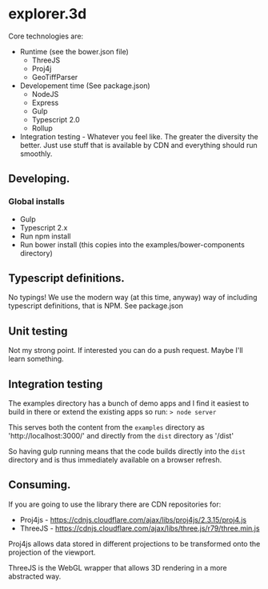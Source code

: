# explorer.3d

Core technologies are:
* Runtime (see the bower.json file)
  * ThreeJS
  * Proj4j
  * GeoTiffParser
* Developement time (See package.json)
  * NodeJS
  * Express
  * Gulp
  * Typescript 2.0
  * Rollup
* Integration testing - Whatever you feel like. The greater the diversity the better. Just use stuff that is available by CDN and everything should run smoothly.


## Developing.
### Global installs
* Gulp
* Typescript 2.x
* Run npm install
* Run bower install (this copies into the examples/bower-components directory)


## Typescript definitions.
No typings! We use the modern way (at this time, anyway) way of including typescript definitions, that is NPM. See package.json

## Unit testing
Not my strong point. If interested you can do a push request. Maybe I'll learn something.

## Integration testing
The examples directory has a bunch of demo apps and I find it easiest to build in there or extend the existing apps so run:
`> node server`

This serves both the content from the `examples` directory as 'http://localhost:3000/' and directly from the `dist` directory as '/dist'

So having gulp running means that the code builds directly into the `dist` directory and is thus immediately available on a browser refresh.

## Consuming.
If you are going to use the library there are CDN repositories for:
* Proj4js - https://cdnjs.cloudflare.com/ajax/libs/proj4js/2.3.15/proj4.js
* ThreeJS - https://cdnjs.cloudflare.com/ajax/libs/three.js/r79/three.min.js

Proj4js allows data stored in different projections to be transformed onto the projection of the viewport.

ThreeJS is the WebGL wrapper that allows 3D rendering in a more abstracted way.
